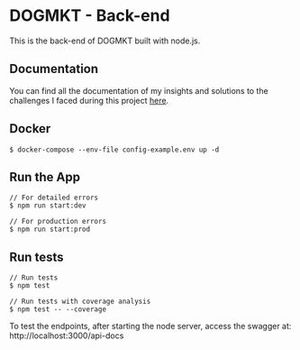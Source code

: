 # DOGMKT - Back-end

This is the back-end of DOGMKT built with node.js.

## Documentation

You can find all the documentation of my insights and solutions to the challenges I faced during this project [here](https://github.com/fabioyamashita/dogmkt-backend/wiki).

## Docker

```
$ docker-compose --env-file config-example.env up -d 
```

## Run the App

```
// For detailed errors
$ npm run start:dev

// For production errors
$ npm run start:prod
```

## Run tests

```
// Run tests
$ npm test

// Run tests with coverage analysis
$ npm test -- --coverage
```

To test the endpoints, after starting the node server, access the swagger at: http://localhost:3000/api-docs
